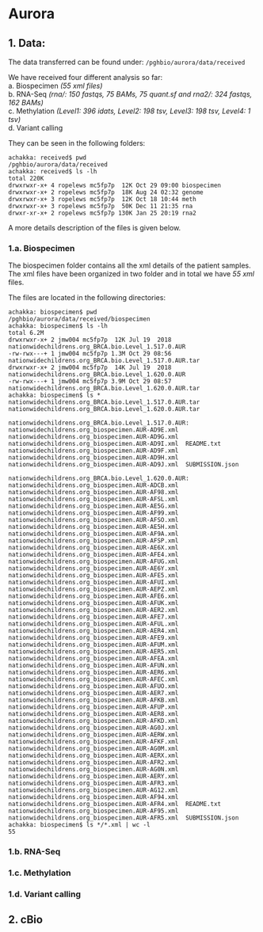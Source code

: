 # Aurora

## 1. Data:  
The data transferred can be found under:
`/pghbio/aurora/data/received`

We have received four different analysis so far:  
a. Biospecimen *(55 xml files)*  
b. RNA-Seq *(_rna/_: 150 fastqs, 75 BAMs, 75 quant.sf and _rna2/_: 324 fastqs, 162 BAMs)*  
c. Methylation *(Level1: 396 idats, Level2: 198 tsv, Level3: 198 tsv, Level4: 1 tsv)*  
d. Variant calling  

They can be seen in the following folders:
```
achakka: received$ pwd
/pghbio/aurora/data/received
achakka: received$ ls -lh
total 220K
drwxrwxr-x+ 4 ropelews mc5fp7p  12K Oct 29 09:00 biospecimen
drwxrwxr-x+ 2 ropelews mc5fp7p  18K Aug 24 02:32 genome
drwxrwxr-x+ 3 ropelews mc5fp7p  12K Oct 18 10:44 meth
drwxrwxr-x+ 3 ropelews mc5fp7p  50K Dec 11 21:35 rna
drwxr-xr-x+ 2 ropelews mc5fp7p 130K Jan 25 20:19 rna2
```

A more details description of the files is given below.
### 1.a. Biospecimen
The biospecimen folder contains all the xml details of the patient samples. The xml files have been organized in two folder and in total we have *55 xml* files.

The files are located in the following directories:
```
achakka: biospecimen$ pwd
/pghbio/aurora/data/received/biospecimen
achakka: biospecimen$ ls -lh
total 6.2M
drwxrwxr-x+ 2 jmw004 mc5fp7p  12K Jul 19  2018 nationwidechildrens.org_BRCA.bio.Level_1.517.0.AUR
-rw-rwx---+ 1 jmw004 mc5fp7p 1.3M Oct 29 08:56 nationwidechildrens.org_BRCA.bio.Level_1.517.0.AUR.tar
drwxrwxr-x+ 2 jmw004 mc5fp7p  14K Jul 19  2018 nationwidechildrens.org_BRCA.bio.Level_1.620.0.AUR
-rw-rwx---+ 1 jmw004 mc5fp7p 3.9M Oct 29 08:57 nationwidechildrens.org_BRCA.bio.Level_1.620.0.AUR.tar
achakka: biospecimen$ ls *
nationwidechildrens.org_BRCA.bio.Level_1.517.0.AUR.tar  nationwidechildrens.org_BRCA.bio.Level_1.620.0.AUR.tar

nationwidechildrens.org_BRCA.bio.Level_1.517.0.AUR:
nationwidechildrens.org_biospecimen.AUR-AD9E.xml  nationwidechildrens.org_biospecimen.AUR-AD9G.xml  nationwidechildrens.org_biospecimen.AUR-AD9I.xml  README.txt
nationwidechildrens.org_biospecimen.AUR-AD9F.xml  nationwidechildrens.org_biospecimen.AUR-AD9H.xml  nationwidechildrens.org_biospecimen.AUR-AD9J.xml  SUBMISSION.json

nationwidechildrens.org_BRCA.bio.Level_1.620.0.AUR:
nationwidechildrens.org_biospecimen.AUR-ADCB.xml  nationwidechildrens.org_biospecimen.AUR-AF98.xml  nationwidechildrens.org_biospecimen.AUR-AFSL.xml
nationwidechildrens.org_biospecimen.AUR-AE5G.xml  nationwidechildrens.org_biospecimen.AUR-AF99.xml  nationwidechildrens.org_biospecimen.AUR-AFSO.xml
nationwidechildrens.org_biospecimen.AUR-AE5H.xml  nationwidechildrens.org_biospecimen.AUR-AF9A.xml  nationwidechildrens.org_biospecimen.AUR-AFSP.xml
nationwidechildrens.org_biospecimen.AUR-AE6X.xml  nationwidechildrens.org_biospecimen.AUR-AFE4.xml  nationwidechildrens.org_biospecimen.AUR-AFUG.xml
nationwidechildrens.org_biospecimen.AUR-AE6Y.xml  nationwidechildrens.org_biospecimen.AUR-AFE5.xml  nationwidechildrens.org_biospecimen.AUR-AFUI.xml
nationwidechildrens.org_biospecimen.AUR-AEPZ.xml  nationwidechildrens.org_biospecimen.AUR-AFE6.xml  nationwidechildrens.org_biospecimen.AUR-AFUK.xml
nationwidechildrens.org_biospecimen.AUR-AER2.xml  nationwidechildrens.org_biospecimen.AUR-AFE7.xml  nationwidechildrens.org_biospecimen.AUR-AFUL.xml
nationwidechildrens.org_biospecimen.AUR-AER4.xml  nationwidechildrens.org_biospecimen.AUR-AFE9.xml  nationwidechildrens.org_biospecimen.AUR-AFUM.xml
nationwidechildrens.org_biospecimen.AUR-AER5.xml  nationwidechildrens.org_biospecimen.AUR-AFEA.xml  nationwidechildrens.org_biospecimen.AUR-AFUN.xml
nationwidechildrens.org_biospecimen.AUR-AER6.xml  nationwidechildrens.org_biospecimen.AUR-AFEC.xml  nationwidechildrens.org_biospecimen.AUR-AFUO.xml
nationwidechildrens.org_biospecimen.AUR-AER7.xml  nationwidechildrens.org_biospecimen.AUR-AFKB.xml  nationwidechildrens.org_biospecimen.AUR-AFUP.xml
nationwidechildrens.org_biospecimen.AUR-AER8.xml  nationwidechildrens.org_biospecimen.AUR-AFKD.xml  nationwidechildrens.org_biospecimen.AUR-AG0J.xml
nationwidechildrens.org_biospecimen.AUR-AERW.xml  nationwidechildrens.org_biospecimen.AUR-AFKF.xml  nationwidechildrens.org_biospecimen.AUR-AG0M.xml
nationwidechildrens.org_biospecimen.AUR-AERX.xml  nationwidechildrens.org_biospecimen.AUR-AFR2.xml  nationwidechildrens.org_biospecimen.AUR-AG0N.xml
nationwidechildrens.org_biospecimen.AUR-AERY.xml  nationwidechildrens.org_biospecimen.AUR-AFR3.xml  nationwidechildrens.org_biospecimen.AUR-AG12.xml
nationwidechildrens.org_biospecimen.AUR-AF94.xml  nationwidechildrens.org_biospecimen.AUR-AFR4.xml  README.txt
nationwidechildrens.org_biospecimen.AUR-AF95.xml  nationwidechildrens.org_biospecimen.AUR-AFR5.xml  SUBMISSION.json
achakka: biospecimen$ ls */*.xml | wc -l
55

```
### 1.b. RNA-Seq

### 1.c. Methylation

### 1.d. Variant calling

## 2. cBio
